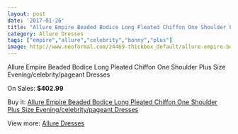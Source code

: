 ```yaml
---
layout: post
date: '2017-01-26'
title: "Allure Empire Beaded Bodice Long Pleated Chiffon One Shoulder Plus Size Evening/celebrity/pageant Dresses"
category: Allure Dresses
tags: ["empire","allure","celebrity","bonny","plus"]
image: http://www.neoformal.com/24469-thickbox_default/allure-empire-beaded-bodice-long-pleated-chiffon-one-shoulder-plus-size-evening-celebrity-pageant-dresses.jpg
---
```

Allure Empire Beaded Bodice Long Pleated Chiffon One Shoulder Plus Size Evening/celebrity/pageant Dresses

On Sales: **$402.99**
<a href="https://www.neoformal.com/en/allure-dresses/8320-allure-empire-beaded-bodice-long-pleated-chiffon-one-shoulder-plus-size-evening-celebrity-pageant-dresses.html"><amp-img layout="responsive" width="600" height="600" src="//www.neoformal.com/24469-thickbox_default/allure-empire-beaded-bodice-long-pleated-chiffon-one-shoulder-plus-size-evening-celebrity-pageant-dresses.jpg" alt="Allure Empire Beaded Bodice Long Pleated Chiffon One Shoulder Plus Size Evening/celebrity/pageant Dresses 0" /></a>
<a href="https://www.neoformal.com/en/allure-dresses/8320-allure-empire-beaded-bodice-long-pleated-chiffon-one-shoulder-plus-size-evening-celebrity-pageant-dresses.html"><amp-img layout="responsive" width="600" height="600" src="//www.neoformal.com/24470-thickbox_default/allure-empire-beaded-bodice-long-pleated-chiffon-one-shoulder-plus-size-evening-celebrity-pageant-dresses.jpg" alt="Allure Empire Beaded Bodice Long Pleated Chiffon One Shoulder Plus Size Evening/celebrity/pageant Dresses 1" /></a>
<a href="https://www.neoformal.com/en/allure-dresses/8320-allure-empire-beaded-bodice-long-pleated-chiffon-one-shoulder-plus-size-evening-celebrity-pageant-dresses.html"><amp-img layout="responsive" width="600" height="600" src="//www.neoformal.com/24471-thickbox_default/allure-empire-beaded-bodice-long-pleated-chiffon-one-shoulder-plus-size-evening-celebrity-pageant-dresses.jpg" alt="Allure Empire Beaded Bodice Long Pleated Chiffon One Shoulder Plus Size Evening/celebrity/pageant Dresses 2" /></a>

Buy it: [Allure Empire Beaded Bodice Long Pleated Chiffon One Shoulder Plus Size Evening/celebrity/pageant Dresses](https://www.neoformal.com/en/allure-dresses/8320-allure-empire-beaded-bodice-long-pleated-chiffon-one-shoulder-plus-size-evening-celebrity-pageant-dresses.html "Allure Empire Beaded Bodice Long Pleated Chiffon One Shoulder Plus Size Evening/celebrity/pageant Dresses")

View more: [Allure Dresses](https://www.neoformal.com/en/2-allure-dresses "Allure Dresses")